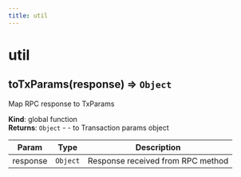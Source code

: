 ```yaml
---
title: util
---
```


# util

<a name="toTxParams"></a>

## toTxParams(response) ⇒ <code>Object</code>
Map RPC response to TxParams

**Kind**: global function  
**Returns**: <code>Object</code> - - to Transaction params object  

| Param | Type | Description |
| --- | --- | --- |
| response | <code>Object</code> | Response received from RPC method |

